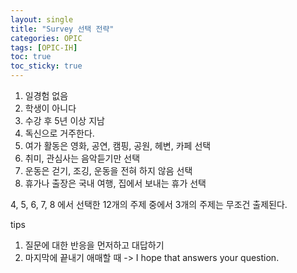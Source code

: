 ```yaml
---
layout: single
title: "Survey 선택 전략"
categories: OPIC
tags: [OPIC-IH]
toc: true
toc_sticky: true
---
```

1. 일경험 없음  
2. 학생이 아니다  
3. 수강 후 5년 이상 지남  
4. 독신으로 거주한다.  
5. 여가 활동은 영화, 공연, 캠핑, 공원, 헤변, 카페 선택  
6. 취미, 관심사는 음악듣기만 선택  
7. 운동은 걷기, 조깅, 운동을 전혀 하지 않음 선택  
8. 휴가나 출장은 국내 여행, 집에서 보내는 휴가 선택  

4, 5, 6, 7, 8 에서 선택한 12개의 주제 중에서 3개의 주제는 무조건 출제된다.  

tips
1. 질문에 대한 반응을 먼저하고 대답하기
2. 마지막에 끝내기 애매할 때 -> I hope that answers your question.